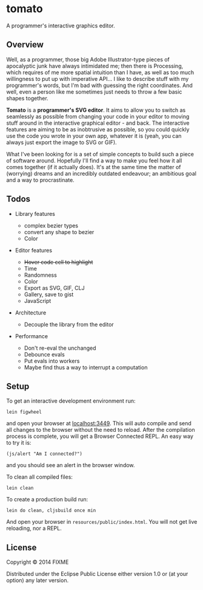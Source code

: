 # tomato

A programmer's interactive graphics editor.

## Overview


  Well, as a programmer, those big Adobe Illustrator-type pieces of apocalyptic
  junk have always intimidated me; then there is Processing, which requires of me
  more spatial intuition than I have, as well as too much willingness to put up with
  imperative API... I like to describe stuff with my programmer's words, but I'm bad
  with guessing the right coordinates. And well, even a person like me sometimes just
  needs to throw a few basic shapes together.

  **Tomato** is a **programmer's SVG editor**. It aims to allow you to switch as
  seamlessly as possible from changing your code in your editor to moving stuff around in
  the interactive graphical editor - and back. The interactive features are aiming to be as
  inobtrusive as possible, so you could quickly use the code you wrote in your own app,
  whatever it is (yeah, you can always just export the image to SVG or GIF).

  What I've been looking for is a set of simple concepts to build such a piece of software
  around. Hopefully I'll find a way to make you feel how it all comes together (if it
  actually does). It's at the same time the matter of (worrying) dreams and
  an incredibly outdated endeavour; an ambitious goal and a way to procrastinate.


## Todos

* Library features
    * complex bezier types
    * convert any shape to bezier
    * Color

* Editor features
    * ~~Hover code cell to highlight~~
    * Time
    * Randomness
    * Color
    * Export as SVG, GIF, CLJ
    * Gallery, save to gist
    * JavaScript

* Architecture
    * Decouple the library from the editor

* Performance
    * Don't re-eval the unchanged
    * Debounce evals
    * Put evals into workers
    * Maybe find thus a way to interrupt a computation

## Setup

To get an interactive development environment run:

    lein figwheel

and open your browser at [localhost:3449](http://localhost:3449/).
This will auto compile and send all changes to the browser without the
need to reload. After the compilation process is complete, you will
get a Browser Connected REPL. An easy way to try it is:

    (js/alert "Am I connected?")

and you should see an alert in the browser window.

To clean all compiled files:

    lein clean

To create a production build run:

    lein do clean, cljsbuild once min

And open your browser in `resources/public/index.html`. You will not
get live reloading, nor a REPL. 

## License

Copyright © 2014 FIXME

Distributed under the Eclipse Public License either version 1.0 or (at your option) any later version.
